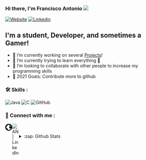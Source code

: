 ### Hi there, I'm Francisco Antonio <img src="https://raw.githubusercontent.com/aemmadi/aemmadi/master/wave.gif" width="30px">

[![Website](https://img.shields.io/badge/-Website-Purple?style=for-the-badge&logo=Chrome&logoColor=white)](https://mrkiko.dev/)
[![Linkedin](https://img.shields.io/badge/linkedin-%230077B5.svg?&style=for-the-badge&logo=linkedin&logoColor=white)](https://www.linkedin.com/in/francisco-antonio-4b73231b3/)

## I'm a student, Developer, and sometimes a Gamer!

- 🔭 I’m currently working on several [Projects][website]!
- 🌱 I’m currently trying to learn everything 🤣
- 👯 I’m looking to collaborate with other people to increase my programming skills 
- 🥅 2021 Goals: Contribute more to github 

### 🛠 Skills :
![Java](https://img.shields.io/badge/-java-E34A86?style=flat-square&logo=java)
![C](https://img.shields.io/badge/-C-00599C?style=flat-square&logo=c)
![GitHub](https://img.shields.io/badge/-GitHub-181717?style=flat-square&logo=github)
<br />

### 🚡 Connect with me :

[<img align="left" alt="mrkiko.dev" width="22px" src="https://raw.githubusercontent.com/iconic/open-iconic/master/svg/globe.svg" />][website]
[<img align="left" alt="AN | LinkedIn" width="22px" src="https://cdn.jsdelivr.net/npm/simple-icons@v3/icons/linkedin.svg" />][linkedin]
<br />

<details>
  <summary>:zap: Github Stats</summary>

<img align="left" alt="AN's Github Stats" src="https://github-readme-stats.vercel.app/api?username=FranciscoAnton1o&theme=synthwave&bg_color=DEG,b5ceff,5b00bd&title_color=ffffff&text_color=a9fef7&icon_color=ce08ff&show_icons=true&hide_border=true" />

![Top Langs](https://github-readme-stats.vercel.app/api/top-langs/?username=FranciscoAnton1o&hide=TeX&layout=compact&bg_color=DEG,b5ceff,5b00bd&text_color=ffffff&title_color=ffffff&show_icons=true&hide_border=true)

<br />

</details>

[website]: https://mrkiko.dev/
[linkedin]: https://www.linkedin.com/in/francisco-antonio-4b73231b3/
